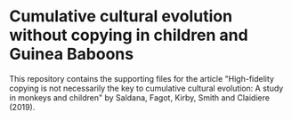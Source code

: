 # Cumulative cultural evolution without copying in children and Guinea Baboons

This repository contains the supporting files for the article "High-fidelity copying is not necessarily the key to cumulative cultural evolution: A study in monkeys and children" by Saldana, Fagot, Kirby, Smith and Claidiere (2019).
